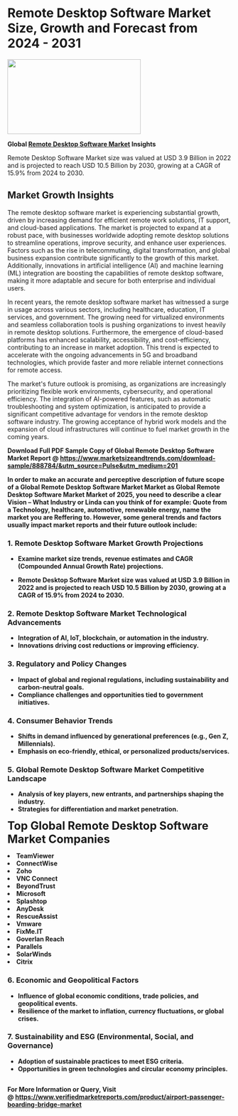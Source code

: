 <H1>Remote Desktop Software Market Size, Growth and Forecast from 2024 - 2031</H1><img class="aligncenter size-medium wp-image-584254" src="https://thirdeyenews.in/wp-content/uploads/2024/09/Global-Market-Research-300x168.jpeg" alt="" width="300" height="168" /><p><strong>Global&nbsp;<a href="https://www.marketsizeandtrends.com/download-sample/888784/&amp;utm_source=Pulse&amp;utm_medium=201">Remote Desktop Software Market</a> Insights</strong></p><p>Remote Desktop Software Market size was valued at USD 3.9 Billion in 2022 and is projected to reach USD 10.5 Billion by 2030, growing at a CAGR of 15.9% from 2024 to 2030.</p><p><h2>Market Growth Insights</h2> <p>The remote desktop software market is experiencing substantial growth, driven by increasing demand for efficient remote work solutions, IT support, and cloud-based applications. The market is projected to expand at a robust pace, with businesses worldwide adopting remote desktop solutions to streamline operations, improve security, and enhance user experiences. Factors such as the rise in telecommuting, digital transformation, and global business expansion contribute significantly to the growth of this market. Additionally, innovations in artificial intelligence (AI) and machine learning (ML) integration are boosting the capabilities of remote desktop software, making it more adaptable and secure for both enterprise and individual users.</p> <p><strong></strong></p> <p>In recent years, the remote desktop software market has witnessed a surge in usage across various sectors, including healthcare, education, IT services, and government. The growing need for virtualized environments and seamless collaboration tools is pushing organizations to invest heavily in remote desktop solutions. Furthermore, the emergence of cloud-based platforms has enhanced scalability, accessibility, and cost-efficiency, contributing to an increase in market adoption. This trend is expected to accelerate with the ongoing advancements in 5G and broadband technologies, which provide faster and more reliable internet connections for remote access.</p> <p>The market's future outlook is promising, as organizations are increasingly prioritizing flexible work environments, cybersecurity, and operational efficiency. The integration of AI-powered features, such as automatic troubleshooting and system optimization, is anticipated to provide a significant competitive advantage for vendors in the remote desktop software industry. The growing acceptance of hybrid work models and the expansion of cloud infrastructures will continue to fuel market growth in the coming years.</p> <p><strong></p><p><span class=""><strong>Download Full PDF Sample Copy of Global Remote Desktop Software Market Report</strong> @ <a href="https://www.marketsizeandtrends.com/download-sample/888784/&amp;utm_source=Pulse&amp;utm_medium=201" target="_blank">https://www.marketsizeandtrends.com/download-sample/888784/&amp;utm_source=Pulse&amp;utm_medium=201</a></span></p><p>In order to make an accurate and perceptive description of future scope of a Global&nbsp;Remote Desktop Software Market Market as Global&nbsp;Remote Desktop Software Market Market of 2025, you need to describe a clear Vision &ndash; What Industry or Linda can you think of for example: Quote from a Technology, healthcare, automotive, renewable energy, name the market you are Reffering to. However, some general trends and factors usually impact market reports and their future outlook include:</p><h3>1.&nbsp;<strong>Remote Desktop Software Market Growth Projections</strong></h3><ul><li>Examine market size trends, revenue estimates and CAGR (Compounded Annual Growth Rate) projections.</li><li><p>Remote Desktop Software Market size was valued at USD 3.9 Billion in 2022 and is projected to reach USD 10.5 Billion by 2030, growing at a CAGR of 15.9% from 2024 to 2030.</p></li></ul><h3>2.&nbsp;<strong>Remote Desktop Software Market Technological Advancements</strong></h3><ul><li>Integration of AI, IoT, blockchain, or automation in the industry.</li><li>Innovations driving cost reductions or improving efficiency.</li></ul><h3>3.&nbsp;<strong>Regulatory and Policy Changes</strong></h3><ul><li>Impact of global and regional regulations, including sustainability and carbon-neutral goals.</li><li>Compliance challenges and opportunities tied to government initiatives.</li></ul><h3>4.&nbsp;<strong>Consumer Behavior Trends</strong></h3><ul><li>Shifts in demand influenced by generational preferences (e.g., Gen Z, Millennials).</li><li>Emphasis on eco-friendly, ethical, or personalized products/services.</li></ul><h3>5.&nbsp;<strong>Global Remote Desktop Software Market Competitive Landscape</strong></h3><ul><li>Analysis of key players, new entrants, and partnerships shaping the industry.</li><li>Strategies for differentiation and market penetration.</li></ul><p data-pm-slice="1 1 []"><span style="color: inherit; font-family: inherit; font-size: 25px;">Top Global Remote Desktop Software Market Companies</span></p><div class="" data-test-id=""><p><li>TeamViewer</li><li> ConnectWise</li><li> Zoho</li><li> VNC Connect</li><li> BeyondTrust</li><li> Microsoft</li><li> Splashtop</li><li> AnyDesk</li><li> RescueAssist</li><li> Vmware</li><li> FixMe.IT</li><li> Goverlan Reach</li><li> Parallels</li><li> SolarWinds</li><li> Citrix</li></p></div><h3>6.&nbsp;<strong>Economic and Geopolitical Factors</strong></h3><ul><li>Influence of global economic conditions, trade policies, and geopolitical events.</li><li>Resilience of the market to inflation, currency fluctuations, or global crises.</li></ul><h3>7.&nbsp;<strong>Sustainability and ESG (Environmental, Social, and Governance)</strong></h3><ul><li>Adoption of sustainable practices to meet ESG criteria.</li><li>Opportunities in green technologies and circular economy principles.</li></ul><h2><strong style="font-size: 14px;">For More Information or Query, Visit @&nbsp;</strong><a style="background-color: #ffffff; font-size: 14px;" href="https://www.marketsizeandtrends.com/report/remote-desktop-software-market-/" target="_blank">https://www.verifiedmarketreports.com/product/airport-passenger-boarding-bridge-market</a></h2>

